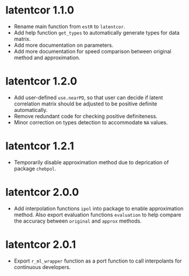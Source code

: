 # latentcor 1.1.0

* Rename main function from `estR` to `latentcor`.
* Add help function `get_types` to automatically generate types for data matrix.
* Add more documentation on parameters.
* Add more documentation for speed comparison between original method and approximation.

# latentcor 1.2.0

* Add user-defined `use.nearPD`, so that user can decide if latent correlation matrix should be adjusted to be positive definite automatically.
* Remove redundant code for checking positive definiteness.
* Minor correction on types detection to accommodate `NA` values. 

# latentcor 1.2.1

* Temporarily disable approximation method due to deprication of package `chebpol`.

# latentcor 2.0.0

* Add interpolation functions `ipol` into package to enable approximation method. Also export evaluation functions `evaluation` to help compare the accuracy between `original` and `approx` methods.

# latentcor 2.0.1

* Export `r_ml_wrapper` function as a port function to call interpolants for continuous developers.
